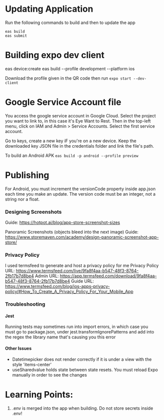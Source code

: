 # Updating Application
Run the following commands to build and then to update the app
```
eas build
eas submit
```

# Building expo dev client
eas device:create
eas build --profile development --platform ios

Download the profile given in the QR code
then run 
`expo start --dev-client`


# Google Service Account file
You access the google service account in Google Cloud. Select the project you want to link to, in this case it's Eye Want to Rest. Then in the top-left menu, click on IAM and Admin > Service Accounts. Select the first service account.

Go to keys, create a new key iF you're on a new device. Keep the downloaded key JSON file in the credentials folder and link the file's path.

To build an Android APK ```eas build -p android --profile preview```

# Publishing
For Android, you must increment the versionCode property inside app.json each time you make an update. The version code must be an integer, not a string nor a float.

### Designing Screenshots
Guide: https://hotpot.ai/blog/app-store-screenshot-sizes

Panoramic Screenshots (objects bleed into the next image) Guide: 
https://www.storemaven.com/academy/design-panoramic-screenshot-app-store/

### Privacy Policy
I used termsfeed to generate and host a privacy policy for me
Privacy Policy URL: https://www.termsfeed.com/live/9fa8f4aa-b547-48f3-8764-2fb17b7d8be4
Admin URL: https://app.termsfeed.com/download/9fa8f4aa-b547-48f3-8764-2fb17b7d8be4
Guide URL: https://www.termsfeed.com/blog/ios-apps-privacy-policy/#How_To_Create_A_Privacy_Policy_For_Your_Mobile_App


### Troubleshooting
#### Jest
Running tests may sometimes run into import errors, in which case you must go to package.json, under jest.transformIgnorePatterns and add into the regex the library name that's causing you this error

#### Other Issues
- Datetimepicker does not render correctly if it is under a view with the style 'items-center'
- useSharedvalue holds state between state resets. You must reload Expo manually in order to see the changes

# Learning Points:
1. .env is merged into the app when building. Do not store secrets inside .env!